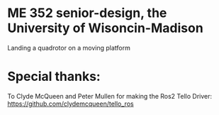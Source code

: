 # ME 352 senior-design, the University of Wisoncin-Madison
Landing a quadrotor on a moving platform

# Special thanks:
To Clyde McQueen and Peter Mullen for making the Ros2 Tello Driver:
https://github.com/clydemcqueen/tello_ros
